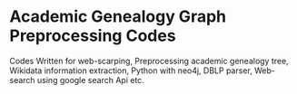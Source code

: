 # Academic Genealogy Graph Preprocessing Codes

Codes Written for web-scarping, Preprocessing academic genealogy tree, Wikidata information extraction, Python with neo4j, DBLP parser, Web-search using google search Api etc.
